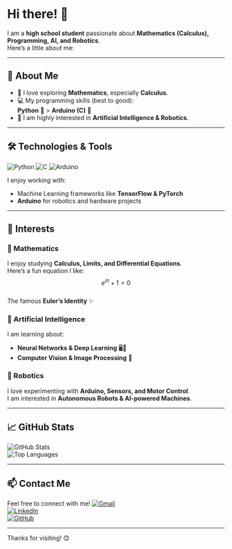 # Hi there! 👋

I am a **high school student** passionate about **Mathematics (Calculus), Programming, AI, and Robotics**.  
Here’s a little about me:

---

## 🚀 About Me
- 🧮 I love exploring **Mathematics**, especially **Calculus**.
- 💻 My programming skills (best to good):  
  **Python** 🐍 > **Arduino (C)** 🤖
- 🤖 I am highly interested in **Artificial Intelligence & Robotics**.

---

## 🛠️ Technologies & Tools
![Python](https://img.shields.io/badge/Python-3776AB?style=for-the-badge&logo=python&logoColor=white)
![C](https://img.shields.io/badge/C-00599C?style=for-the-badge&logo=c&logoColor=white)
![Arduino](https://img.shields.io/badge/Arduino-00979D?style=for-the-badge&logo=arduino&logoColor=white)

I enjoy working with:
- Machine Learning frameworks like **TensorFlow & PyTorch**
- **Arduino** for robotics and hardware projects

---

## 📌 Interests
### 🔢 Mathematics
I enjoy studying **Calculus, Limits, and Differential Equations**.  
Here’s a fun equation I like:  
$$ e^{i\pi} + 1 = 0 $$  
The famous **Euler’s Identity** ✨

### 🧠 Artificial Intelligence
I am learning about:
- **Neural Networks & Deep Learning** 🖥️🧠  
- **Computer Vision & Image Processing** 📸  

### 🤖 Robotics
I love experimenting with **Arduino, Sensors, and Motor Control**.  
I am interested in **Autonomous Robots & AI-powered Machines**.

---

## 📈 GitHub Stats
![GitHub Stats](https://github-readme-stats.vercel.app/api?username=codetoto&show_icons=true&theme=radical)  
![Top Languages](https://github-readme-stats.vercel.app/api/top-langs/?username=codetoto&layout=compact&theme=radical)

---

## 📫 Contact Me
Feel free to connect with me!
[![Gmail](https://img.shields.io/badge/Gmail-D14836?style=for-the-badge&logo=gmail&logoColor=white)](mailto:superboy010533@naver.com)  
[![LinkedIn](https://img.shields.io/badge/LinkedIn-0A66C2?style=for-the-badge&logo=linkedin&logoColor=white)](https://www.linkedin.com/in/your-profile)  
[![GitHub](https://img.shields.io/badge/GitHub-100000?style=for-the-badge&logo=github&logoColor=white)](https://github.com/codetoto)

---

Thanks for visiting! 😊  
